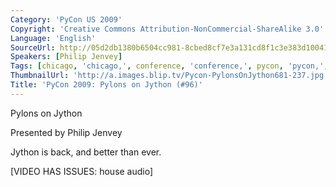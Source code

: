 ```yaml
---
Category: 'PyCon US 2009'
Copyright: 'Creative Commons Attribution-NonCommercial-ShareAlike 3.0'
Language: 'English'
SourceUrl: http://05d2db1380b6504cc981-8cbed8cf7e3a131cd8f1c3e383d10041.r93.cf2.rackcdn.com/pycon-us-2009/142_pycon-2009-pylons-on-jython-96.mp4
Speakers: [Philip Jenvey]
Tags: [chicago, 'chicago,', conference, 'conference,', pycon, 'pycon,', python, 'python,']
ThumbnailUrl: 'http://a.images.blip.tv/Pycon-PylonsOnJython681-237.jpg'
Title: 'PyCon 2009: Pylons on Jython (#96)'
---
```

Pylons on Jython

  
Presented by Philip Jenvey

  
Jython is back, and better than ever.

  
[VIDEO HAS ISSUES: house audio]
